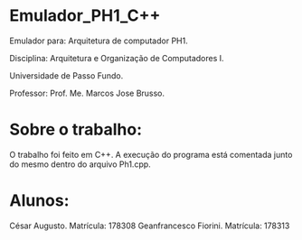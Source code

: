 # Emulador_PH1_C++

Emulador para: Arquitetura de computador PH1.

Disciplina: Arquitetura e Organização de Computadores I.

Universidade de Passo Fundo.

Professor: Prof. Me. Marcos Jose Brusso.

# Sobre o trabalho:
O trabalho foi feito em C++.
A execução do programa está comentada junto do mesmo dentro do arquivo Ph1.cpp.

# Alunos:
César Augusto. Matrícula: 178308
Geanfrancesco Fiorini. Matrícula: 178313


